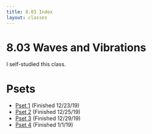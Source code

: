 ```yaml
---
title: 8.03 Index
layout: classes
---
```


# 8.03 Waves and Vibrations

I self-studied this class.

# Psets

- [Pset 1](psets/8.03%20Pset1.pdf) (Finished 12/23/19)
- [Pset 2](psets/8.03%20Pset2.pdf) (Finished 12/25/19)
- [Pset 3](psets/8.03%20Pset3.pdf) (Finished 12/29/19)
- [Pset 4](psets/8.03%20Pset4.pdf) (Finished 1/1/19)